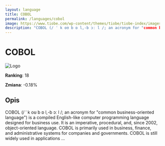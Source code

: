 ```yaml
---
layout: language
title: COBOL
permalink: /languages/cobol
image: https://www.tiobe.com/wp-content/themes/tiobe/tiobe-index/images/COBOL.png
description: "COBOL (/ ˈ k oʊ b ɒ l,-b ɔː l /; an acronym for "common business-oriented language") is a compiled English-like computer programming language designed for business use. It is an imperative, procedural, and, since 2002, object-oriented language. COBOL is primarily used in business, finance, and administrative systems for companies and governments. COBOL is still widely used in applications ..."
---
```


# COBOL

![Logo](https://www.tiobe.com/wp-content/themes/tiobe/tiobe-index/images/COBOL.png)

**Ranking**: 18

**Zmiana**: -0.18%    

## Opis

COBOL (/ ˈ k oʊ b ɒ l,-b ɔː l /; an acronym for "common business-oriented language") is a compiled English-like computer programming language designed for business use. It is an imperative, procedural, and, since 2002, object-oriented language. COBOL is primarily used in business, finance, and administrative systems for companies and governments. COBOL is still widely used in applications ...
